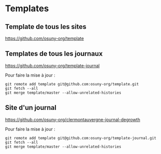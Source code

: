# Templates

## Template de tous les sites

https://github.com/osuny-org/template

## Templates de tous les journaux

https://github.com/osuny-org/template-journal

Pour faire la mise à jour :

```
git remote add template git@github.com:osuny-org/template.git
git fetch --all
git merge template/master --allow-unrelated-histories
```

## Site d'un journal

https://github.com/osuny-org/clermontauvergne-journal-degrowth

Pour faire la mise à jour :

```
git remote add template git@github.com:osuny-org/template-journal.git
git fetch --all
git merge template/master --allow-unrelated-histories
```
